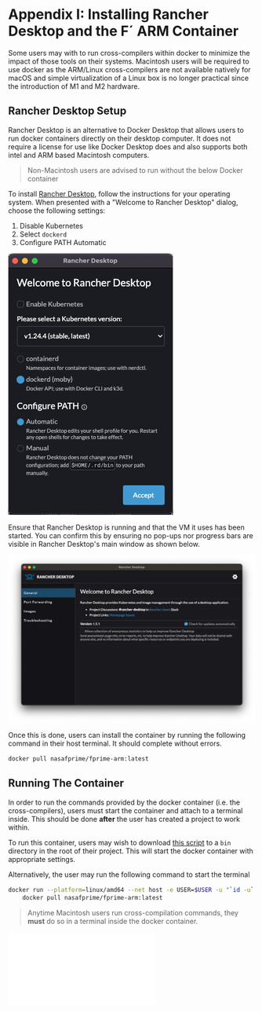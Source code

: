 # Appendix I: Installing Rancher Desktop and the F´ ARM Container

Some users may with to run cross-compilers within docker to minimize the impact of those tools on their systems. Macintosh users will be required to use docker as the ARM/Linux cross-compilers are not available natively for macOS and simple virtualization of a Linux box is no longer practical since the introduction of M1 and M2 hardware.

## Rancher Desktop Setup

Rancher Desktop is an alternative to Docker Desktop that allows users to run docker containers directly on their desktop  computer. It does not require a license for use like Docker Desktop does and also supports both intel and ARM based  Macintosh computers.

> Non-Macintosh users are advised to run without the below Docker container

To install [Rancher Desktop](https://rancherdesktop.io/), follow the instructions for your operating system. When presented with a "Welcome to Rancher Desktop" dialog, choose the following settings:
1. Disable Kubernetes
2. Select `dockerd`
3. Configure PATH Automatic

![Rancher Config](./img/rancher-config.png)

Ensure that Rancher Desktop is running and that the VM it uses has been started. You can confirm this by ensuring no pop-ups nor progress bars are visible in Rancher Desktop's main window as shown below.

![Rancher Main Window](./img/rancher-running.png)

Once this is done, users can install the container by running the following command in their host terminal. It should  complete without errors.

```bash
docker pull nasafprime/fprime-arm:latest
```

## Running The Container

In order to run the commands provided by the docker container (i.e. the cross-compilers), users must start the container  and attach to a terminal inside. This should be done **after** the user has created a project to work within.

To run this container, users may wish to download [this script](https://github.com/fprime-community/fprime-workshop-led-blinker/blob/main/bin/macos-docker) to a `bin` directory in the root of their project. This will start the docker container with appropriate settings. 

Alternatively, the user may run the following command to start the terminal
```bash
docker run --platform=linux/amd64 --net host -e USER=$USER -u "`id -u`:`id -g`" -v "/path/to/project:/project" -it \
    docker pull nasafprime/fprime-arm:latest
```

> Anytime Macintosh users run cross-compilation commands, they **must** do so in a terminal inside the docker container.

![Return to Macintosh tutorial.](./Mac.md)